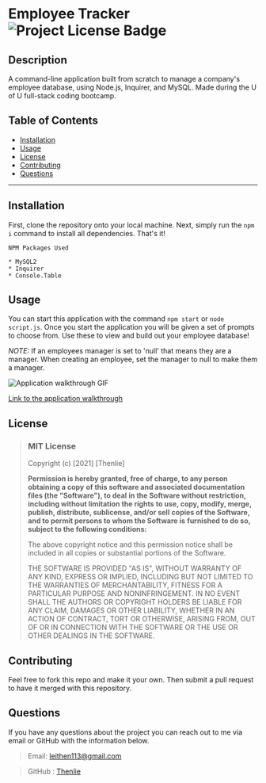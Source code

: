 # Employee Tracker  ![Project License Badge](https://img.shields.io/badge/license-MIT-brightgreen)

  ## Description

  A command-line application built from scratch to manage a company's employee database, using Node.js, Inquirer, and MySQL. Made during the U of U full-stack coding bootcamp. 

  ## Table of Contents

  * [Installation](#Installation)
  * [Usage](#Usage)
  * [License](#license)
  * [Contributing](#Contributing)
  * [Questions](#Questions)

  ***

  ## Installation

  First, clone the repository onto your local machine. Next, simply run the `npm i` command to install all dependencies. That's it!

    NPM Packages Used

    * MySQL2
    * Inquirer
    * Console.Table

  ## Usage

  You can start this application with the command `npm start` or `node script.js`. Once you start the application you will be given a set of prompts to choose from. Use these to view and build out your employee database!

  *NOTE:* If an employees manager is set to 'null' that means they are a manager. When creating an employee, set the manager to null to make them a manager. 

  ![Application walkthrough GIF](https://github.com/Thenlie/employee-tracker/blob/main/media/video-walkthrough.gif)  

  [Link to the application walkthrough](https://drive.google.com/file/d/1It7Niem6JvA6i4oqisRDqHyGL_dDOO52/view)

  ## License
  
  
  > ### MIT License
  > 
  > Copyright (c) [2021] [Thenlie]
  > 
  > __Permission is hereby granted, free of charge, to any person obtaining a copy__
  > __of this software and associated documentation files (the "Software"), to deal__
  > __in the Software without restriction, including without limitation the rights__
  > __to use, copy, modify, merge, publish, distribute, sublicense, and/or sell__
  > __copies of the Software, and to permit persons to whom the Software is__
  > __furnished to do so, subject to the following conditions:__
  > 
  > The above copyright notice and this permission notice shall be included in all
  > copies or substantial portions of the Software.
  > 
  > THE SOFTWARE IS PROVIDED "AS IS", WITHOUT WARRANTY OF ANY KIND, EXPRESS OR
  > IMPLIED, INCLUDING BUT NOT LIMITED TO THE WARRANTIES OF MERCHANTABILITY,
  > FITNESS FOR A PARTICULAR PURPOSE AND NONINFRINGEMENT. IN NO EVENT SHALL THE
  > AUTHORS OR COPYRIGHT HOLDERS BE LIABLE FOR ANY CLAIM, DAMAGES OR OTHER
  > LIABILITY, WHETHER IN AN ACTION OF CONTRACT, TORT OR OTHERWISE, ARISING FROM,
  > OUT OF OR IN CONNECTION WITH THE SOFTWARE OR THE USE OR OTHER DEALINGS IN THE
  > SOFTWARE.
    

  ## Contributing

  Feel free to fork this repo and make it your own. Then submit a pull request to have it merged with this repository. 
  
  ## Questions

  If you have any questions about the project you can reach out to me via email or GitHub with the information below. 

  >Email: leithen113@gmail.com 

  >GitHub : [Thenlie](https://github.com/Thenlie)